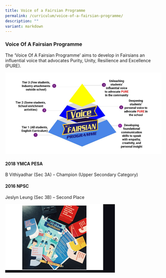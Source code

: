 ```yaml
---
title: Voice of a Fairsian Programme
permalink: /curriculum/voice-of-a-fairsian-programme/
description: ""
variant: markdown
---
```

### Voice Of A Fairsian Programme

The ‘Voice Of A Fairsian Programme’ aims to develop in Fairsians an influential voice that advocates Purity, Unity, Resilience and Excellence (PURE).

![Voice_of_Fairsian.jpg](/images/About%20Us/Voice_of_Fairsian.jpg)


  

#### 2018 YMCA PESA

B Vithiyadhar (Sec 3A) – Champion (Upper Secondary Category)

  

#### 2016 NPSC

Jeslyn Leung (Sec 3B) – Second Place

<img src="/images/vofp.gif" style="width:70%">